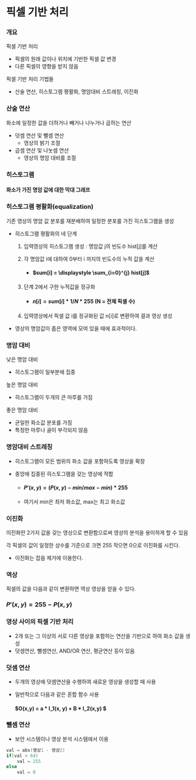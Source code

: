 # 픽셀 기반 처리

### 개요

픽셀 기반 처리

- 픽셀의 원래 값이나 위치에 기반한 픽셀 값 변경
- 다른 픽셀의 영향을 받지 않음

픽셀 기반 처리 기법들

- 산술 연산, 히스토그램 평활화, 명암대비 스트레칭, 이진화



### 산술 연산

화소에 일정한 값을 더하거나 빼거나 나누거나 곱하는 연산

- 덧셈 연산 및 뺄셈 연산
  - 영상의 밝기 조절
- 곱셈 연산 및 나눗셈 연산
  - 영상의 명암 대비를 조절



### 히스토그램

#### 화소가 가진 명암 값에 대한 막대 그래프



### 히스토그램 평활화(equalization)

기존 영상의 명암 값 분포를 재분배하여 일정한 분포를 가진 히스토그램을 생성

- 히스토그램 평활화의 네 단계

  1. 입력영상의 히스토그램 생성 : 명암값 j의 빈도수 hist[j]를 계산

  2. 각 명암값 i에 대하여 0부터 i 까지의 빈도수의 누적 값을 계산

     - #### $sum[i] = \displaystyle \sum_{i=0}^{j} hist[j]$

  3. 단계 2에서 구한 누적값을 정규화

     - #### $n[i] = sum[i] * 1/N * 255$ (N = 전체 픽셀 수)

  4. 입력영상에서 픽셀 값 i를 정규화된 값 n[i]로 변환하여 결과 영상 생성 

- 영상의 명암값이 좁은 영역에 모여 있을 때에 효과적이다.



### 명암 대비

낮은 명암 대비

- 히스토그램이 일부분에 집중

높은 명암 대비

- 히스토그램이 두개의 큰 마루를 가짐

좋은 명암 대비

- 균일한 화소값 분포를 가짐
- 특정한 마루나 골이 부각되지 않음



### 명암대비 스트레칭

- 히스토그램이 모든 범위의 화소 값을 포함하도록 영상을 확장

- 중앙에 집중된 히스토그램을 갖는 영상에 적합

  - #### $P'(x,y) = (P(x,y) - min / max - min) * 255$

  - 여기서 min은 최저 화소값, max는 최고 화소값



### 이진화

이진화란 2가지 값을 갖는 영상으로 변환함으로써 영상의 분석을 용이하게 할 수 있음

각 픽셀의 값이 일정한 상수를 기준으로 크면 255 작으면 0으로 이진화를 시킨다.

- 이진화는 잡음 제거에 이용한다.



### 역상

픽셀의 값을 다음과 같이 변환하면 역상 영상을 얻을 수 있다.

### $P'(x,y) = 255 - P(x,y)$

 

### 영상 사이의 픽셀 기반 처리

- 2개 또는 그 이상의 서로 다른 영상을 포함하는 연산을 기반으로 하여 화소 값을 생성
- 덧셈연산, 뺄셈연산, AND/OR 연산, 평균연산 등이 있음





### 덧셈 연산

- 두개의 영상에 덧셈연산을 수행하여 새로운 영상을 생성할 때 사용

- 일반적으로 다음과 같은 혼합 함수 사용

  #### $O(x,y) = a * I_1(x, y) + B * I_2(x,y) $

### 뺄셈 연산

- 보안 시스템이나 영상 분석 시스템에서 이용

```c++
val = abs(영상1 - 영상2)
if(val > 64) 
    val = 255
else 
    val = 0
```

# 